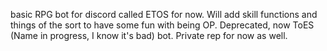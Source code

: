 basic RPG bot for discord called ETOS for now. Will add skill functions and things of the sort to have some fun with being OP.
Deprecated, now ToES (Name in progress, I know it's bad) bot. Private rep for now as well.